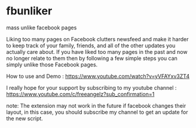 # fbunliker
mass unlike facebook pages

Liking too many pages on Facebook clutters newsfeed and make it harder to keep track of your family, friends, and all of the other updates you actually care about. If you have liked too many pages in the past and now no longer relate to them then by following a few simple steps you can simply unlike those Facebook pages.

How to use and Demo : https://www.youtube.com/watch?v=yVFAYxv3ZT4

I really hope for your support by subscribing to my youtube channel : https://www.youtube.com/c/freeangelz?sub_confirmation=1

note: The extension may not work in the future if facebook changes their layout, in this case, you should subscribe my channel to get an update for the new script.